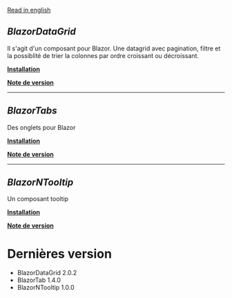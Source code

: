 [Read in english](README.en.md)
## _BlazorDataGrid_

Il s'agit d'un composant pour Blazor. Une datagrid avec pagination, filtre et la possiblité de trier la colonnes par ordre croissant ou décroissant.

**[Installation](BlazorDataGrid\BlazorDatagrid.md)** 

**[Note de version](BlazorDataGrid\BlazorDatagrid_RELEASE_NOTE.md)** 

___

## _BlazorTabs_
Des onglets pour Blazor

**[Installation](BlazorTabsComponent\BlazorNTab.md)** 

**[Note de version](BlazorTabsComponent\BlazorNTab_RELEASE_NOTE.md)** 

___
## _BlazorNTooltip_
Un composant tooltip

**[Installation](BlazorNTooltip\BlazorNTooltip.md)** 

**[Note de version](BlazorNTooltip\BlazorNTooltip_RELEASE_NOTE.md)** 


# Dernières version
- BlazorDataGrid 2.0.2
- BlazorTab 1.4.0
- BlazorNTooltip 1.0.0